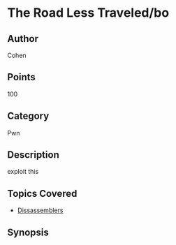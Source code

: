 # The Road Less Traveled/bo
## Author
Cohen
## Points
100
## Category
Pwn
## Description
exploit this
## Topics Covered

- [Dissassemblers](/reverse-engineering/what-are-disassemblers/)
## Synopsis

